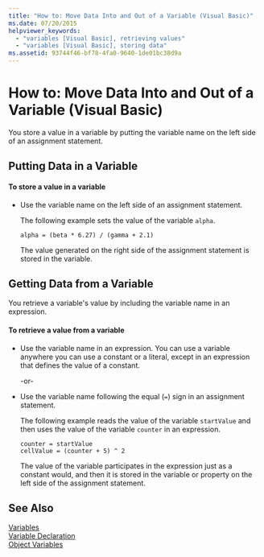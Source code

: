 ```yaml
---
title: "How to: Move Data Into and Out of a Variable (Visual Basic)"
ms.date: 07/20/2015
helpviewer_keywords: 
  - "variables [Visual Basic], retrieving values"
  - "variables [Visual Basic], storing data"
ms.assetid: 93744f46-bf78-4fa0-9640-1de01bc38d9a
---
```

# How to: Move Data Into and Out of a Variable (Visual Basic)
You store a value in a variable by putting the variable name on the left side of an assignment statement.  
  
## Putting Data in a Variable  
  
#### To store a value in a variable  
  
- Use the variable name on the left side of an assignment statement.  
  
   The following example sets the value of the variable `alpha`.  
  
  ```  
  alpha = (beta * 6.27) / (gamma + 2.1)  
  ```  
  
   The value generated on the right side of the assignment statement is stored in the variable.  
  
## Getting Data from a Variable  
 You retrieve a variable's value by including the variable name in an expression.  
  
#### To retrieve a value from a variable  
  
- Use the variable name in an expression. You can use a variable anywhere you can use a constant or a literal, except in an expression that defines the value of a constant.  
  
   -or-  
  
- Use the variable name following the equal (`=`) sign in an assignment statement.  
  
   The following example reads the value of the variable `startValue` and then uses the value of the variable `counter` in an expression.  
  
  ```  
  counter = startValue  
  cellValue = (counter + 5) ^ 2  
  ```  
  
   The value of the variable participates in the expression just as a constant would, and then it is stored in the variable or property on the left side of the assignment statement.  
  
## See Also  
 [Variables](../../../../visual-basic/programming-guide/language-features/variables/index.md)  
 [Variable Declaration](../../../../visual-basic/programming-guide/language-features/variables/variable-declaration.md)  
 [Object Variables](../../../../visual-basic/programming-guide/language-features/variables/object-variables.md)
